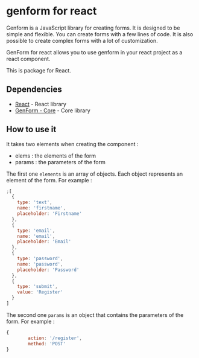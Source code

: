 # genform for react

Genform is a JavaScript library for creating forms. It is designed to be simple and flexible. You can create forms with a few lines of code. It is also possible to create complex forms with a lot of customization.

GenForm for react allows you to use genform in your react project as a react component.

This is package for React.

## Dependencies

- [React](https://www.npmjs.com/package/react) - React library
- [GenForm - Core](https://www.npmjs.com/package/@genform/core) - Core library

## How to use it

It takes two elements when creating the component :

- elems : the elements of the form
- params : the parameters of the form

The first one `elements` is an array of objects. Each object represents an element of the form. For example :

```js
;[
  {
    type: 'text',
    name: 'firstname',
    placeholder: 'Firstname'
  },
  {
    type: 'email',
    name: 'email',
    placeholder: 'Email'
  },
  {
    type: 'password',
    name: 'password',
    placeholder: 'Password'
  },
  {
    type: 'submit',
    value: 'Register'
  }
]
```

The second one `params` is an object that contains the parameters of the form. For example :

```js
{
        action: '/register',
        method: 'POST'
}
```
